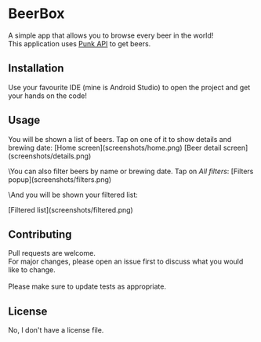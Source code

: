# BeerBox
A simple app that allows you to browse every beer in the world!\
This application uses [Punk API](https://punkapi.com/) to get beers.

## Installation 

Use your favourite IDE (mine is Android Studio) to open the project and get your hands on the code!

## Usage

You will be shown a list of beers. Tap on one of it to show details and brewing date:
\[Home screen](screenshots/home.png)
\[Beer detail screen](screenshots/details.png)

\You can also filter beers by name or brewing date. Tap on _All filters_:
\[Filters popup](screenshots/filters.png)

\And you will be shown your filtered list:

\[Filtered list](screenshots/filtered.png)

## Contributing
Pull requests are welcome.\
For major changes, please open an issue first to discuss what you would like to change.\
\
Please make sure to update tests as appropriate.

## License

No, I don't have a license file.
